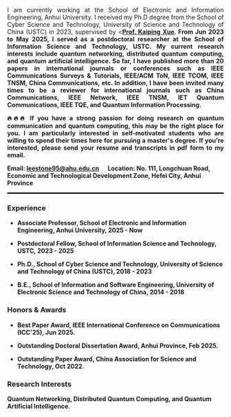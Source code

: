 <p style="text-align:justify"> I am currently working at the School of Electronic and Information Engineering, Anhui University. I received my Ph.D degree from the School of Cyber Science and Technology, University of Science and Technology of China (USTC) in 2023, supervised by <<b><a href="https://faculty.ustc.edu.cn/kpxue">Prof. Kaiping Xue</a></>. From Jun 2023 to May 2025, I served as a postdoctoral researcher at the School of Information Science and Technology, USTC. My current research interests include quantum networking, distributed quantum computing, and quantum artificial intelligence. So far, I have published more than 20 papers in international journals or conferences such as IEEE Communications Surveys & Tutorials, IEEE/ACM ToN, IEEE TCOM, IEEE TNSM, China Communications, etc. In addition, I have been invited many times to be a reviewer for international journals such as China Communications, IEEE Network, IEEE TNSM, IET Quantum Communications, IEEE TQE, and Quantum Information Processing. </p>

<p style="text-align:justify">🔥🔥🔥 If you have a strong passion for doing research on quantum communication and quantum computing, this may be the right place for you. I am particularly interested in self-motivated students who are willing to spend their times here for pursuing a master's degree. If you're interested, please send your resume and transcripts in pdf form to my email.</p>

<b>Email:</b> leestone95@ahu.edu.cn &nbsp;&nbsp;&nbsp;&nbsp; <b>Location:</b> No. 111, Longchuan Road, Economic and Technological Development Zone, Hefei City, Anhui Province 

<hr style="border-top: 2px solid black;"> 

### Experience
- Associate Professor, School of Electronic and Information Engineering, Anhui University, 2025 - Now

- Postdoctoral Fellow, School of Information Science and Technology, USTC, 2023 - 2025

- Ph.D., School of Cyber Science and Technology, University of Science and Technology of China (USTC), 2018 - 2023

- B.E., School of Information and Software Engineering, University of Electronic Science and Technology of China, 2014 - 2018

### Honors & Awards
- Best Paper Award, IEEE International Conference on Communications (ICC'25), Jun 2025.

- Outstanding Doctoral Dissertation Award, Anhui Province, Feb 2025.

- Outstanding Paper Award, China Association for Science and Technology, Oct 2022.

### Research Interests
Quantum Networking, Distributed Quantum Computing, and Quantum Artificial Intelligence.

